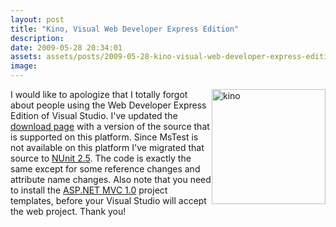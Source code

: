 ```yaml
---
layout: post
title: "Kino, Visual Web Developer Express Edition"
description:
date: 2009-05-28 20:34:01
assets: assets/posts/2009-05-28-kino-visual-web-developer-express-edition
image: 
---
```


<p><img class="alignright size-full wp-image-329" style="float: right;" title="kino" src="http://litemedia.info/media/Default/Mint/kino.jpg" alt="kino" width="182" height="184" />I would like to apologize that I totally forgot about people using the Web Developer Express Edition of Visual Studio. I've updated the <a href="http://mint.litemedia.se/kino/">download page</a> with a version of the source that is supported on this platform.  Since MsTest is not available on this platform I've migrated that source to <a href="http://www.nunit.org/">NUnit 2.5</a>. The code is exactly the same except for some reference changes and attribute name changes.  Also note that you need to install the <a href="http://www.microsoft.com/downloads/details.aspx?FamilyID=53289097-73ce-43bf-b6a6-35e00103cb4b&displaylang=en">ASP.NET MVC 1.0</a> project templates, before your Visual Studio will accept the web project.  Thank you!</p>
